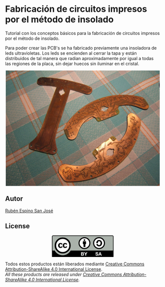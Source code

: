 # Fabricación de circuitos impresos por el método de insolado
Tutorial con los conceptos básicos para la fabricación de circuitos impresos por el método de insolado.

Para poder crear las PCB's se ha fabricado previamente una insoladora de leds ultravioletas. Los leds se encienden al cerrar la tapa y están distribuidos de tal manera que radian aproximadamente por igual a todas las regiones de la placa, sin dejar huecos sin iluminar en el cristal.

<p align="center">
<img src="Images/DSCF3151.jpg" width="500" align = "center">
</p>

## Autor
[Rubén Espino San José](https://github.com/Resaj)

## License
<p align="center">
<img src="license/by-sa.png" align = "center">
</p>

Todos estos productos están liberados mediante [Creative Commons Attribution-ShareAlike 4.0 International License](http://creativecommons.org/licenses/by-sa/4.0/).  
_All these products are released under [Creative Commons Attribution-ShareAlike 4.0 International License](http://creativecommons.org/licenses/by-sa/4.0/)._
